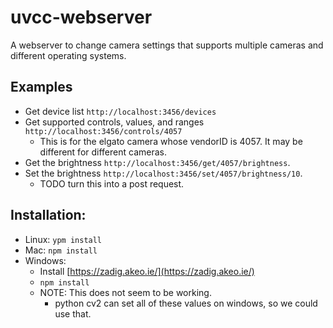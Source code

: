 # uvcc-webserver
A webserver to change camera settings that supports multiple cameras and different operating systems.


## Examples

* Get device list `http://localhost:3456/devices`
* Get supported controls, values, and ranges `http://localhost:3456/controls/4057`
  * This is for the elgato camera whose vendorID is 4057. It may be different for different cameras.
* Get the brightness `http://localhost:3456/get/4057/brightness`.
* Set the brightness `http://localhost:3456/set/4057/brightness/10`.
  * TODO turn this into a post request.


## Installation:
* Linux: `ypm install`
* Mac: `npm install`
* Windows: 
  * Install [https://zadig.akeo.ie/](https://zadig.akeo.ie/)
  * `npm install`
  * NOTE: This does not seem to be working. 
    * python cv2 can set all of these values on windows, so we could use that. 


